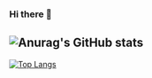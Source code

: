 ### Hi there 👋

<!--
**xiaotian1339/xiaotian1339** is a ✨ _special_ ✨ repository because its `README.md` (this file) appears on your GitHub profile.

Here are some ideas to get you started:

- 🔭 I’m currently working on ...
- 🌱 I’m currently learning ...
- 👯 I’m looking to collaborate on ...
- 🤔 I’m looking for help with ...
- 💬 Ask me about ...
- 📫 How to reach me: ...
- 😄 Pronouns: ...
- ⚡ Fun fact: ...
-->
![Anurag's GitHub stats](https://github-readme-stats.vercel.app/api?username=xiaotian1339&show_icons=true&theme=radical&count_private=true)
------
[![Top Langs](https://github-readme-stats.vercel.app/api/top-langs/?username=xiaotian1339&hide=go,html,css,javascript)](https://github.com/anuraghazra/github-readme-stats)
